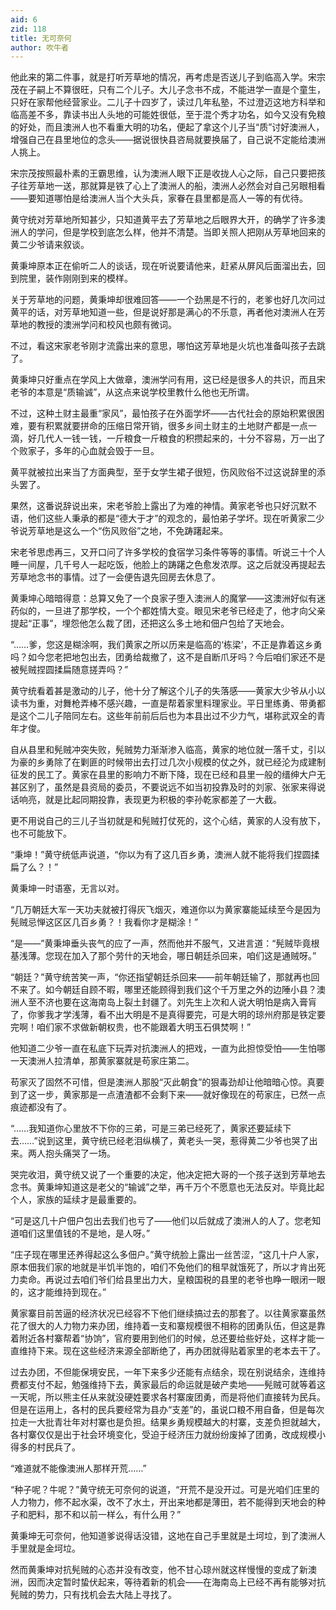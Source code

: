 ```yaml
---
aid: 6
zid: 118
title: 无可奈何
author: 吹牛者
---
```


他此来的第二件事，就是打听芳草地的情况，再考虑是否送儿子到临高入学。宋宗茂在子嗣上不算很旺，只有二个儿子。大儿子念书不成，不能进学一直是个童生，只好在家帮他经营家业。二儿子十四岁了，读过几年私塾，不过澄迈这地方科举和临高差不多，靠读书出人头地的可能姓很低，至于混个秀才功名，如今又没有免粮的好处，而且澳洲人也不看重大明的功名，便起了拿这个儿子当“质”讨好澳洲人，增强自己在县里地位的念头——据说很快县咨局就要换届了，自己说不定能给澳洲人挑上。

宋宗茂按照最朴素的王霸思维，认为澳洲人眼下正是收拢人心之际，自己只要把孩子往芳草地一送，那就算是铁了心上了澳洲人的船，澳洲人必然会对自己另眼相看——要知道哪怕是给澳洲人当个大头兵，家眷在县里都是高人一等的有优待。

黄守统对芳草地所知甚少，只知道黄平去了芳草地之后眼界大开，的确学了许多澳洲人的学问，但是学校到底怎么样，他并不清楚。当即关照人把刚从芳草地回来的黄二少爷请来叙谈。

黄秉坤原本正在偷听二人的谈话，现在听说要请他来，赶紧从屏风后面溜出去，回到院里，装作刚刚到来的模样。

关于芳草地的问题，黄秉坤却很难回答——一个劲黑是不行的，老爹也好几次问过黄平的话，对芳草地知道一些，但是说好那是满心的不乐意，再者他对澳洲人在芳草地的教授的澳洲学问和校风也颇有微词。

不过，看这宋家老爷刚才流露出来的意思，哪怕这芳草地是火坑也准备叫孩子去跳了。

黄秉坤只好重点在学风上大做章，澳洲学问有用，这已经是很多人的共识，而且宋老爷的本意是“质输诚”，从这点来说学校里教什么他也无所谓。

不过，这种土财主最重“家风”，最怕孩子在外面学坏——古代社会的原始积累很困难，要有积累就要拼命的压缩日常开销，很多乡间土财主的土地财产都是一点一滴，好几代人一钱一钱，一斤粮食一斤粮食的积攒起来的，十分不容易，万一出了个败家子，多年的心血就会毁于一旦。

黄平就被拉出来当了方面典型，至于女学生裙子很短，伤风败俗不过这说辞里的添头罢了。

果然，这番说辞说出来，宋老爷脸上露出了为难的神情。黄家老爷也只好沉默不语，他们这些人秉承的都是“德大于才”的观念的，最怕弟子学坏。现在听黄家二少爷说芳草地是这么一个“伤风败俗”之地，不免踌躇起来。

宋老爷思虑再三，又开口问了许多学校的食宿学习条件等等的事情。听说三十个人睡一间屋，几千号人一起吃饭，他脸上的踌躇之色愈发浓厚。这之后就没再提起去芳草地念书的事情。过了一会便告退先回房去休息了。

黄秉坤心暗暗得意：总算又免了一个良家子堕入澳洲人的魔掌——这澳洲好似有迷药似的，一旦进了那学校，一个个都姓情大变。眼见宋老爷已经走了，他才向父亲提起“正事”，埋怨他怎么裁了团，还把这么多土地和佃户包给了天地会。

“……爹，您这是糊涂啊，我们黄家之所以历来是临高的‘栋梁’，不正是靠着这乡勇吗？如今您老把地包出去，团勇给裁撤了，这不是自断爪牙吗？今后咱们家还不是被髡贼捏圆揉扁随意搓弄吗？”

黄守统看着甚是激动的儿子，他十分了解这个儿子的失落感——黄家大少爷从小以读书为重，对舞枪弄棒不感兴趣，一直是帮着家里料理家业。平日里练勇、带勇都是这个二儿子陪同左右。这些年前前后后也为本县出过不少力气，堪称武双全的青年才俊。

自从县里和髡贼冲突失败，髡贼势力渐渐渗入临高，黄家的地位就一落千丈，引以为豪的乡勇除了在剿匪的时候带出去打过几次小规模的仗之外，就已经沦为成建制征发的民工了。黄家在县里的影响力不断下降，现在已经和县里一般的缙绅大户无甚区别了，虽然是县资局的委员，不要说远不如当初投靠及时的刘家、张家来得说话响亮，就是比起同期投靠，表现更为积极的李孙乾家都差了一大截。

更不用说自己的三儿子当初就是和髡贼打仗死的，这个心结，黄家的人没有放下，也不可能放下。

“秉坤！”黄守统低声说道，“你以为有了这几百乡勇，澳洲人就不能将我们捏圆揉扁了么？！”

黄秉坤一时语塞，无言以对。

“几万朝廷大军一天功夫就被打得灰飞烟灭，难道你以为黄家寨能延续至今是因为髡贼忌惮这区区几百乡勇？！我看你才是糊涂！”

“是——”黄秉坤垂头丧气的应了一声，然而他并不服气，又进言道：“髡贼毕竟根基浅薄。您现在加入了那个劳什的天地会，哪日朝廷杀回来，咱们这是通贼呀。”

“朝廷？”黄守统苦笑一声，“你还指望朝廷杀回来——前年朝廷输了，那就再也回不来了。如今朝廷自顾不暇，哪里还能顾得到我们这个千万里之外的边陲小县？澳洲人至不济也要在这海南岛上裂土封疆了。刘先生上次和人说大明怕是病入膏肓了，你爹我才学浅薄，看不出大明是不是真得要完，可是大明的琼州府那是铁定要完啊！咱们家不求做新朝权贵，也不能跟着大明玉石俱焚啊！”

他知道二少爷一直在私底下玩弄对抗澳洲人的把戏，一直为此担惊受怕——生怕哪一天澳洲人拉清单，那黄家寨就是苟家庄第二。

苟家灭了固然不可惜，但是澳洲人那股“灭此朝食”的狠毒劲却让他暗暗心惊。真要到了这一步，黄家那是一点渣渣都不会剩下来——就好像现在的苟家庄，已然一点痕迹都没有了。

“……我知道你心里放不下你的三弟，可是三弟已经死了，黄家还要延续下去……”说到这里，黄守统已经老泪纵横了，黄老头一哭，惹得黄二少爷也哭了出来。两人抱头痛哭了一场。

哭完收泪，黄守统又说了一个重要的决定，他决定把大哥的一个孩子送到芳草地去念书。黄秉坤知道这是老父的“输诚”之举，再千万个不愿意也无法反对。毕竟比起个人，家族的延续才是最重要的。

“可是这几十户佃户包出去我们也亏了——他们以后就成了澳洲人的人了。您老知道咱们这里值钱的不是地，是人呀。”

“庄子现在哪里还养得起这么多佃户。”黄守统脸上露出一丝苦涩，“这几十户人家，原本佃我们家的地就是半饥半饱的，咱们不免他们的租早就饿死了，所以才肯出死力卖命。再说过去咱们爷们给县里出力大，皇粮国税的县里的老爷也睁一眼闭一眼的，这才能维持到现在。”

黄家寨目前苦逼的经济状况已经容不下他们继续搞过去的那套了。以往黄家寨虽然花了很大的人力物力来办团，维持着一支和寨规模很不相称的团勇队伍，但这是靠着附近各村寨帮着“协饷”，官府要用到他们的时候，总还要给些好处，这样才能一直维持下来。现在这些经济来源全部断绝了，再办团就得贴着家里的老本去干了。

过去办团，不但能保境安民，一年下来多少还能有点结余，现在别说结余，连维持费都支付不起，勉强维持下去，黄家最后的命运就是破产卖地——髡贼可就等着这一天呢，所以熊主任从来就没硬姓要求各村寨废团勇，而是将他们直接转为民兵。但是在运用上，各村的民兵要经常为县办“支差”的，虽说口粮不用自备，但是每次拉走一大批青壮年对村寨也是负担。结果乡勇规模越大的村寨，支差负担就越大，各村寨仅仅是出于社会环境变化，受迫于经济压力就纷纷废掉了团勇，改成规模小得多的村民兵了。

“难道就不能像澳洲人那样开荒……”

“种子呢？牛呢？”黄守统无可奈何的说道，“开荒不是没开过。可是光咱们庄里的人力物力，修不起水渠，改不了水土，开出来地都是薄田，若不能得到天地会的种子和肥料，那不和以前一样么，有什么用？”

黄秉坤无可奈何，他知道爹说得话没错，这地在自己手里就是土坷垃，到了澳洲人手里就是金坷垃。

然而黄秉坤对抗髡贼的心态并没有改变，他不甘心琼州就这样慢慢的变成了新澳洲，因而决定暂时蛰伏起来，等待着新的机会——在海南岛上已经不再有能够对抗髡贼的势力，只有找机会去大陆上寻找了。
